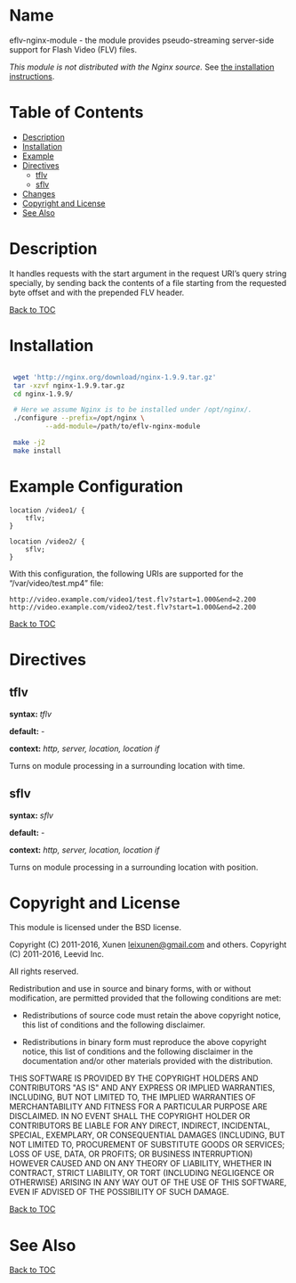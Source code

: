 Name
====

eflv-nginx-module - the module provides pseudo-streaming server-side support for Flash Video (FLV) files.

*This module is not distributed with the Nginx source.* See [the installation instructions](#installation).


Table of Contents
=================

* [Description](#description)
* [Installation](#installation)
* [Example](#example)
* [Directives](#directives)
    * [tflv](#tflv)
    * [sflv](#sflv)
* [Changes](#changes)
* [Copyright and License](#copyright-and-license)
* [See Also](#see-also)

Description
===========

It handles requests with the start argument in the request URI’s query string specially, by sending back the contents of a file starting from the requested byte offset and with the prepended FLV header.

[Back to TOC](#table-of-contents)


Installation
============

```bash

 wget 'http://nginx.org/download/nginx-1.9.9.tar.gz'
 tar -xzvf nginx-1.9.9.tar.gz
 cd nginx-1.9.9/

 # Here we assume Nginx is to be installed under /opt/nginx/.
 ./configure --prefix=/opt/nginx \
         --add-module=/path/to/eflv-nginx-module

 make -j2
 make install
```

Example Configuration
=====================
```Example
location /video1/ {
    tflv;
}

location /video2/ {
    sflv;
}
```

With this configuration, the following URIs are supported for the “/var/video/test.mp4” file:

```url
http://video.example.com/video1/test.flv?start=1.000&end=2.200
http://video.example.com/video2/test.flv?start=1.000&end=2.200
```

[Back to TOC](#table-of-contents)

Directives
===========
tflv
--------------------
**syntax:** *tflv*

**default:** *-*

**context:** *http, server, location, location if*

Turns on module processing in a surrounding location with time.


sflv
--------------------
**syntax:** *sflv*

**default:** *-*

**context:** *http, server, location, location if*

Turns on module processing in a surrounding location with position.


Copyright and License
=====================

This module is licensed under the BSD license.

Copyright (C) 2011-2016, Xunen <leixunen@gmail.com> and others.
Copyright (C) 2011-2016, Leevid Inc.

All rights reserved.

Redistribution and use in source and binary forms, with or without modification, are permitted provided that the following conditions are met:

* Redistributions of source code must retain the above copyright notice, this list of conditions and the following disclaimer.

* Redistributions in binary form must reproduce the above copyright notice, this list of conditions and the following disclaimer in the documentation and/or other materials provided with the distribution.

THIS SOFTWARE IS PROVIDED BY THE COPYRIGHT HOLDERS AND CONTRIBUTORS "AS IS" AND ANY EXPRESS OR IMPLIED WARRANTIES, INCLUDING, BUT NOT LIMITED TO, THE IMPLIED WARRANTIES OF MERCHANTABILITY AND FITNESS FOR A PARTICULAR PURPOSE ARE DISCLAIMED. IN NO EVENT SHALL THE COPYRIGHT HOLDER OR CONTRIBUTORS BE LIABLE FOR ANY DIRECT, INDIRECT, INCIDENTAL, SPECIAL, EXEMPLARY, OR CONSEQUENTIAL DAMAGES (INCLUDING, BUT NOT LIMITED TO, PROCUREMENT OF SUBSTITUTE GOODS OR SERVICES; LOSS OF USE, DATA, OR PROFITS; OR BUSINESS INTERRUPTION) HOWEVER CAUSED AND ON ANY THEORY OF LIABILITY, WHETHER IN CONTRACT, STRICT LIABILITY, OR TORT (INCLUDING NEGLIGENCE OR OTHERWISE) ARISING IN ANY WAY OUT OF THE USE OF THIS SOFTWARE, EVEN IF ADVISED OF THE POSSIBILITY OF SUCH DAMAGE.

[Back to TOC](#table-of-contents)


See Also
========

[Back to TOC](#table-of-contents)


